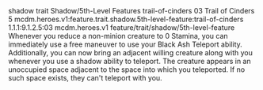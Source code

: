 <ability>
  <metadata>
    <class>shadow</class>
    <feature_type>trait</feature_type>
    <file_dpath>Shadow/5th-Level Features</file_dpath>
    <item_id>trail-of-cinders</item_id>
    <item_index>03</item_index>
    <item_name>Trail of Cinders</item_name>
    <level>5</level>
    <scc>mcdm.heroes.v1:feature.trait.shadow.5th-level-feature:trail-of-cinders</scc>
    <scdc>1.1.1:9.1.2.5:03</scdc>
    <source>mcdm.heroes.v1</source>
    <type>feature/trait/shadow/5th-level-feature</type>
  </metadata>
  <effects>
    <effect type="mundane">Whenever you reduce a non-minion creature to 0 Stamina, you can immediately use a free maneuver to use your Black Ash Teleport ability.
Additionally, you can now bring an adjacent willing creature along with you whenever you use a shadow ability to teleport. The creature appears in an unoccupied space adjacent to the space into which you teleported. If no such space exists, they can&apos;t teleport with you.</effect>
  </effects>
</ability>
